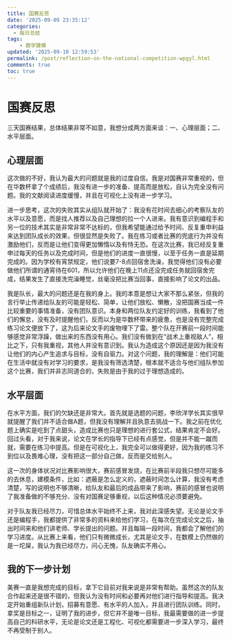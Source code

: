 ```yaml
---
title: 国赛反思
date: '2025-09-09 23:35:12'
categories:
  - 每日总结
tags:
    - 数学建模
updated: '2025-09-10 12:59:53'
permalink: /post/reflection-on-the-national-competition-wpgyl.html
comments: true
toc: true
---
```




# 国赛反思

三天国赛结果，总体结果非常不如意，我想分成两方面来谈：一、心理层面；二、水平层面。

## 心理层面

这次做的不好，我认为最大的问题就是我的过度自信。我是对国赛非常重视的，但在华数杯拿了个成绩后，我没有进一步的准备、提高而是放松，自认为完全没有问题。我的文献阅读进度缓慢，并且在可视化上没有进一步学习。

进一步思考，这次的失败其实从组队就开始了：我没有花时间去细心的考察队友的水平以及意愿，而是找人推荐以及自己理想的拉一个人进来。我有意识到编程手和另一位的技术其实是非常非常不达标的，但我希望能通过给予时间、反复重申利益来达到团队成长的效果，但很显然是失败了。我在练习或者比赛的兜底行为并没有激励他们，反而是让他们变得更加懒惰以及有恃无恐。在这次比赛，我已经反复重申过每天的任务以及完成时间，但是他们的进度一直很慢，以至于任务一直是延期完成的。因为学校有宵禁规定，他们说要7-8点回宿舍洗澡，我觉得他们没有必要做他们所谓的通宵待在601，所以允许他们在晚上11点还没完成任务就回宿舍完成，结果发生了直接洗完澡睡觉，丝毫没把比赛当回事，直接影响了论文的出品。

我是队长，最大的问题还是在我的身上。我的本意是想让大家不那么紧张，但我的言行举止传递给队友的可能是轻松、简单，让他们放松、懒散，没把国赛当成一件比较重要的事情准备，没有团队意识。本身和两位队友约定好的训练，我看到了他们的懈怠，没有及时提醒他们，反而以为是华数杯带来的疲惫，也是没有完整完成练习论文便放下了，这为后来论文手的废物埋下了雷。整个队在开赛前一段时间能够感觉非常浮躁，做出来的东西没有用心。我们没有做到在“战术上重视敌人”，相比之下，只有我重视，其他人并没有意识到。我认为造成这个原因还是因为我没有让他们的内心产生追求与目标，没有自驱力。对这个问题，我的理解是：他们可能在生活中就没有对学习的要求，是我没有筛选清楚，根本就不适合与他们组队参加这个比赛，我们并非志同道合的，失败是由于我的过于理想造成的。

## 水平层面

在水平方面，我们的欠缺还是非常大。首先就是选题的问题，李欣洋学长其实很早就提醒了我们并不适合做A题，但我没有理解并且执意去挑战一下。我之前在优化题上确实是吃到了点甜头，造成比赛也只是理想的进行套公式，结果肯定不会好。回过头看，对于我来说，论文在学长的指导下已经有点感觉，但是并不能一蹴而就，需要在练习中提高。但是在可视化上，我完全可以做得更好，因为我的练习不到位以及畏难心理，没有把这一部分自己做，反而是交给别人。

这一次的身体状况对比赛影响很大，赛前感冒发烧，在比赛前半段我只想尽可能多的去休息，建模条件，比如：遮蔽是怎么定义的，遮蔽时间怎么计算，我没有考虑清楚，写的说明也不够清晰，给队友和最后的成品带来了影响，赛前的感冒也说明了我准备做的不够充分、没有对国赛足够重视，以后这种情况必须要避免。

对于队友我已经尽力，可惜总体水平始终不上来，我对此深感失望。无论是论文手还是编程手，我都提供了非常多的资料来给他们学习，在每次在完成论文之后，抽出时间来和他们讲老师、学长提出的问题。并且每隔一段时间，我都会了解他们的学习进度。从比赛上来看，他们只有微微成长，尤其是论文手，在数模上仍然做的是一坨屎，我认为我已经尽力，问心无愧，队友确实不用心。

## 我的下一步计划 

美赛一直是我想完成的目标，拿下它目前对我来说是非常有帮助。虽然这次的队友合作起来还是很不错的，但我认为没有时间和必要再对他们进行指导和提高。我决定开始重组新队计划，招募有意愿、有水平的人加入，并且进行团队训练。同时，拿奖是目标之一，证明了我的进步，但它并不是唯一目标，我最需要做的进一步提高自己的科研水平，无论是论文还是工程化、可视化都需要进一步深入学习，最终不再受制于别人。

‍
